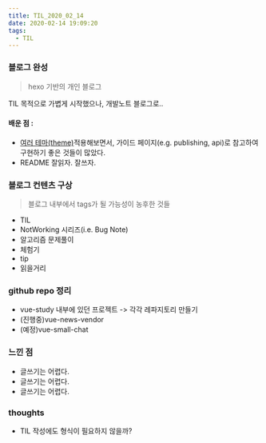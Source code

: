 ```yaml
---
title: TIL_2020_02_14
date: 2020-02-14 19:09:20
tags:
  - TIL
---
```


### 블로그 완성
> hexo 기반의 개인 블로그

TIL 목적으로 가볍게 시작했으나, 개발노트 블로그로..
#### 배운 점 :
- [여러 테마(theme)](https://hexo.io/themes/)적용해보면서, 가이드 페이지(e.g. publishing, api)로 참고하여 구현하기 좋은 것들이 많았다.
- README 잘읽자. 잘쓰자.

### 블로그 컨텐츠 구상
>블로그 내부에서 tags가 될 가능성이 농후한 것들

  - TIL
  - NotWorking 시리즈(i.e. Bug Note)
  - 알고리즘 문제풀이
  - 체험기
  - tip
  - 읽을거리
     
### github repo 정리
  - vue-study 내부에 있던 프로젝트 -> 각각 레파지토리 만들기
  - (진행중)vue-news-vendor
  - (예정)vue-small-chat
    
### 느낀 점
  - 글쓰기는 어렵다.
  - 글쓰기는 어렵다.
  - 글쓰기는 어렵다.
  
### thoughts
 - TIL 작성에도 형식이 필요하지 않을까?
 
